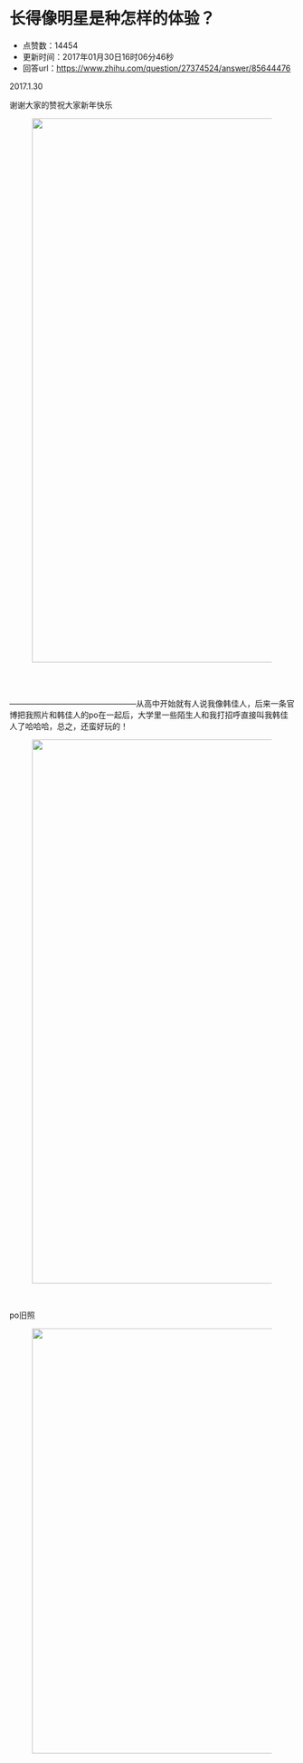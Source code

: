 # 长得像明星是种怎样的体验？
- 点赞数：14454
- 更新时间：2017年01月30日16时06分46秒
- 回答url：https://www.zhihu.com/question/27374524/answer/85644476
<body>
 <p data-pid="G68k6M95">2017.1.30</p>
 <p data-pid="pj0ctDP2">谢谢大家的赞祝大家新年快乐</p>
 <figure>
  <img data-rawwidth="960" data-rawheight="960" src="https://picx.zhimg.com/50/v2-94e948c2bc34d8ff9e514e09c5ce466f_720w.jpg?source=1940ef5c" data-original-token="v2-94e948c2bc34d8ff9e514e09c5ce466f" class="origin_image zh-lightbox-thumb" width="960" data-original="https://pic1.zhimg.com/v2-94e948c2bc34d8ff9e514e09c5ce466f_r.jpg?source=1940ef5c">
 </figure>
 <br>
 <br>
 <p data-pid="hYYEpjGP">————————————————从高中开始就有人说我像韩佳人，后来一条官博把我照片和韩佳人的po在一起后，大学里一些陌生人和我打招呼直接叫我韩佳人了哈哈哈，总之，还蛮好玩的！</p>
 <figure>
  <img data-rawwidth="960" data-rawheight="960" src="https://picx.zhimg.com/50/898f2ddc98cff2bb0b990b3e0bcc8f39_720w.jpg?source=1940ef5c" data-original-token="898f2ddc98cff2bb0b990b3e0bcc8f39" class="origin_image zh-lightbox-thumb" width="960" data-original="https://picx.zhimg.com/898f2ddc98cff2bb0b990b3e0bcc8f39_r.jpg?source=1940ef5c">
 </figure>
 <br>
 <p data-pid="APvaVnfc">po旧照</p>
 <figure>
  <img data-rawwidth="750" data-rawheight="1000" src="https://picx.zhimg.com/50/eb8da99181810862188a4f1d6f438970_720w.jpg?source=1940ef5c" data-original-token="eb8da99181810862188a4f1d6f438970" class="origin_image zh-lightbox-thumb" width="750" data-original="https://picx.zhimg.com/eb8da99181810862188a4f1d6f438970_r.jpg?source=1940ef5c">
 </figure>
</body>